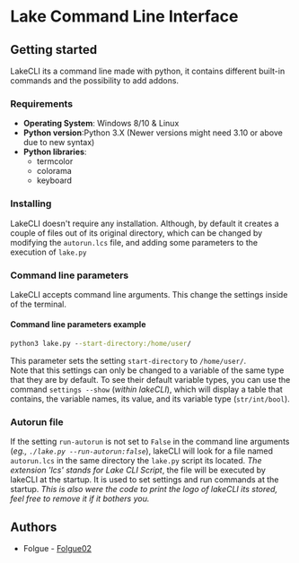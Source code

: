 # Lake **C**ommand **L**ine **I**nterface

## Getting started
LakeCLI its a command line made with python, it contains different built-in commands and the possibility to add addons.

### Requirements
- **Operating System**: Windows 8/10 & Linux 
- **Python version**:Python 3.X (Newer versions might need 3.10 or above due to new syntax)
- **Python libraries**:
	- termcolor
	- colorama
	- keyboard


### Installing
LakeCLI doesn't require any installation. Although, by default it creates a couple of files out of its original directory, which can be changed by
modifying the `autorun.lcs` file, and adding some parameters to the execution of `lake.py`

### Command line parameters
LakeCLI accepts command line arguments. This change the settings inside of the terminal.

#### Command line parameters example
```cmd
python3 lake.py --start-directory:/home/user/
```
This parameter sets the setting `start-directory` to `/home/user/`.\
Note that this settings can only be changed to a variable of the same type that they are by default. To see their default variable types, you can use the command `settings --show` (*within lakeCLI*), which will display a table that contains, the variable names, its value, and its variable type (`str/int/bool`).

### Autorun file
If the setting `run-autorun` is not set to `False` in the command line arguments (*eg., `./lake.py --run-autorun:false`*), lakeCLI will look for a file named `autorun.lcs` in the same directory the `lake.py` script its located. *The extension 'lcs' stands for Lake CLI Script*, the file will be executed by lakeCLI at the startup. It is used to set settings and run commands at the startup. *This is also were the code to print the logo of lakeCLI its stored, feel free to remove it if it bothers you.*

## Authors
* Folgue  - [Folgue02](https://www.github.com/Folgue02)
